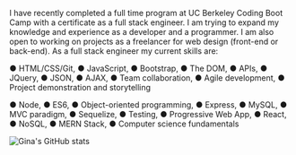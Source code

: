 I have recently completed a full time program at UC Berkeley Coding Boot Camp with a certificate as a full stack engineer.
I am trying to expand my knowledge and experience as a developer and a programmer. I am also open to working on projects as a freelancer for web design (front-end or back-end). 
As a full stack engineer my current skills are:

● HTML/CSS/Git, ● JavaScript, ● Bootstrap, ● The DOM, ● APIs, ● JQuery, ● JSON, ● AJAX, ● Team collaboration, ● Agile development, ● Project 
demonstration 
and storytelling

● Node, ● ES6, ● Object-oriented programming, ● Express, ● MySQL, ● MVC paradigm, ● Sequelize, ● Testing, ● Progressive Web 
App, ● React, ● NoSQL, ● MERN Stack, ● Computer science 
fundamentals

![Gina's GitHub stats](https://github-readme-stats.vercel.app/api?username=ginalguerrero&show_icons=true&theme=transparent)
